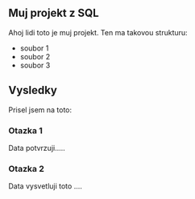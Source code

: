 Muj projekt z SQL
---

Ahoj lidi toto je muj projekt. Ten ma takovou strukturu:

- soubor 1
- soubor 2
- soubor 3

## Vysledky

Prisel jsem na toto:

### Otazka 1

Data potvrzuji.....

### Otazka 2

Data vysvetluji toto ....